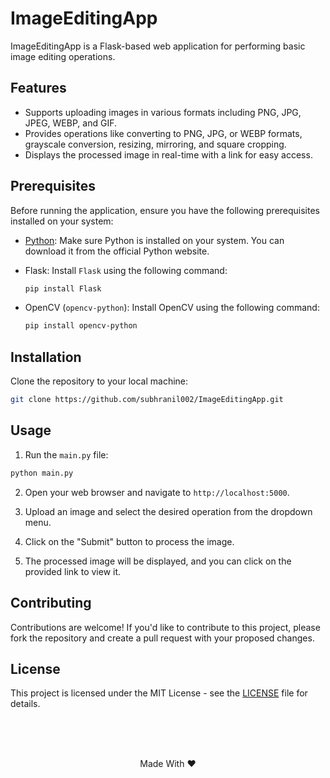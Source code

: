 # ImageEditingApp

ImageEditingApp is a Flask-based web application for performing basic image editing operations.

## Features

- Supports uploading images in various formats including PNG, JPG, JPEG, WEBP, and GIF.
- Provides operations like converting to PNG, JPG, or WEBP formats, grayscale conversion, resizing, mirroring, and square cropping.
- Displays the processed image in real-time with a link for easy access.

## Prerequisites

Before running the application, ensure you have the following prerequisites installed on your system:

- [Python](https://www.python.org/downloads/): Make sure Python is installed on your system. You can download it from the official Python website.

- Flask: Install `Flask` using the following command:

  ```bash
  pip install Flask
  ```

- OpenCV (`opencv-python`): Install OpenCV using the following command:

  ```bash
  pip install opencv-python
  ```

## Installation

Clone the repository to your local machine:

```bash
git clone https://github.com/subhranil002/ImageEditingApp.git
```

## Usage

1. Run the `main.py` file:

```bash
python main.py
```

2. Open your web browser and navigate to `http://localhost:5000`.

3. Upload an image and select the desired operation from the dropdown menu.

4. Click on the "Submit" button to process the image.

5. The processed image will be displayed, and you can click on the provided link to view it.

## Contributing

Contributions are welcome! If you'd like to contribute to this project, please fork the repository and create a pull request with your proposed changes.

## License

This project is licensed under the MIT License - see the [LICENSE](https://github.com/subhranil002/ImageEditingApp?tab=MIT-1-ov-file) file for details.

<br/><br/><br/>
<p align="center">Made With ❤️</p>
